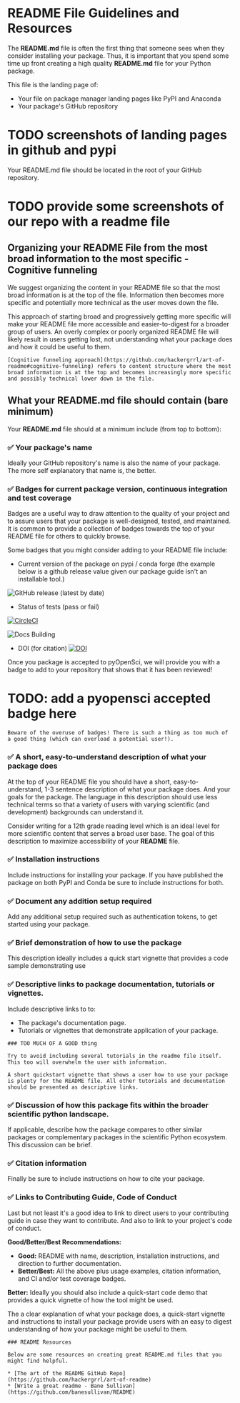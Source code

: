 # README File Guidelines and Resources

 The **README.md** file is often the first thing that someone sees when they consider
installing your package. Thus, it is important that you spend some time up front creating a high quality 
**README.md** file for your Python package.

This file is the landing page of:

* Your file on package manager landing pages like PyPI and Anaconda
* Your package's GitHub repository

# TODO screenshots of landing pages in github and pypi 

Your README.md file should be located in the root 
of your GitHub repository. 

# TODO provide some screenshots of our repo with a readme file
## Organizing your README File from the most broad information to the most specific - Cognitive funneling

We suggest organizing the content in your README file so that the most broad information is at the top of the file. Information then becomes more specific 
and potentially more technical as the user moves down the file. 

This approach of starting broad and progressively getting more specific
will make your README file more accessible and easier-to-digest for a broader group of users. An overly complex or poorly organized README 
file will likely result in users getting lost, not understanding 
what your package does and how it could be useful to them.

```{note}
[Cognitive funneling approach](https://github.com/hackergrrl/art-of-readme#cognitive-funneling) refers to content structure where the most 
broad information is at the top and becomes increasingly more specific 
and possibly technical lower down in the file. 
```
## What your README.md file should contain (bare minimum)

Your **README.md** file should at a minimum include (from top to bottom):

### ✅ Your package's name
Ideally your GitHub repository's name is also the name of your package. The more 
self explanatory that name is, the better. 

### ✅ Badges for current package version, continuous integration and test coverage

Badges are a useful way to draw attention to the quality of your project and to
assure users that your package is well-designed, tested, and maintained.
It is common to provide a collection of badges towards the top of your 
README file for others to quickly browse.

Some badges that you might consider adding to your README file include:

* Current version of the package on pypi / conda forge (the example below is a github release value given our package guide isn't an installable tool.)

![GitHub release (latest by date)](https://img.shields.io/github/v/release/pyopensci/python-package-guide?color=purple&display_name=tag&style=plastic)

* Status of tests (pass or fail)

[![CircleCI](https://circleci.com/gh/pyOpenSci/python-package-guide.svg?style=svg)](https://circleci.com/gh/pyOpenSci/python-package-guide)

![Docs Building](https://github.com/pyOpenSci/python-package-guide/actions/workflows/build-book.yml/badge.svg)

* DOI (for citation) [![DOI](https://zenodo.org/badge/556814582.svg)](https://zenodo.org/badge/latestdoi/556814582)

Once you package is accepted to pyOpenSci, we will provide you with 
a badge to add to your repository that shows that it has been reviewed! 

# TODO: add a pyopensci accepted badge here

```{note}
Beware of the overuse of badges! There is such a thing as too much of a good thing (which can overload a potential user!).
```

### ✅ A short, easy-to-understand description of what your package does 

At the top of your README file you should have a short, easy-to-understand, 1-3 sentence description of what your package does. And your goals for the package. The language in this description should use less technical terms so that a variety of users with varying scientific (and development) backgrounds can understand it. 

Consider writing for a 12th grade reading level which is an ideal level for more scientific content that serves a broad user base. The goal of this description to maximize accessibility of your **README** file.



### ✅ Installation instructions

Include instructions for installing your package. If you have published 
the package on both PyPI and Conda be sure to include instructions for both. 

### ✅ Document any addition setup required

Add any additional setup required  such as authentication tokens,  to 
get started using your package.

### ✅ Brief demonstration of how to use the package

This description ideally includes a quick start vignette that provides a code sample demonstrating use

### ✅ Descriptive links to package documentation, tutorials or vignettes.

Include descriptive links to to:

* The package's documentation page. 
* Tutorials or vignettes that demonstrate application of your package. 

```{note}
### TOO MUCH OF A GOOD thing

Try to avoid including several tutorials in the readme file itself. This too will overwhelm the user with information. 

A short quickstart vignette that shows a user how to use your package is plenty for the README file. All other tutorials and documentation should be presented as descriptive links. 
```

### ✅ Discussion of how this package fits within the broader scientific python landscape.

If applicable, describe how the package compares to other similar packages or complementary packages in the scientific Python ecosystem. This discussion can be brief. 

### ✅ Citation information

Finally be sure to include instructions on how to cite your package. 


### ✅ Links to Contributing Guide, Code of Conduct 
Last but not least it's a good idea to link to direct users to your 
contributing guide in case they want to contribute. And also to link to your project's code of conduct. 


**Good/Better/Best Recommendations:**
- **Good:** README with name, description, installation instructions, and direction to further documentation.
- **Better/Best:** All the above plus usage examples, citation information, and CI and/or test coverage badges.

**Better:**
Ideally you should also include a quick-start code demo that provides a quick vignette 
of how the tool might be used. 

The a clear explanation of what your package does, a quick-start vignette and instructions
to install your package provide users with an easy to digest understanding of 
how your package might be useful to them. 


```{note}
### README Resources 

Below are some resources on creating great README.md files that you 
might find helpful.

* [The art of the README GitHub Repo](https://github.com/hackergrrl/art-of-readme)
* [Write a great readme - Bane Sullivan](https://github.com/banesullivan/README)
```

